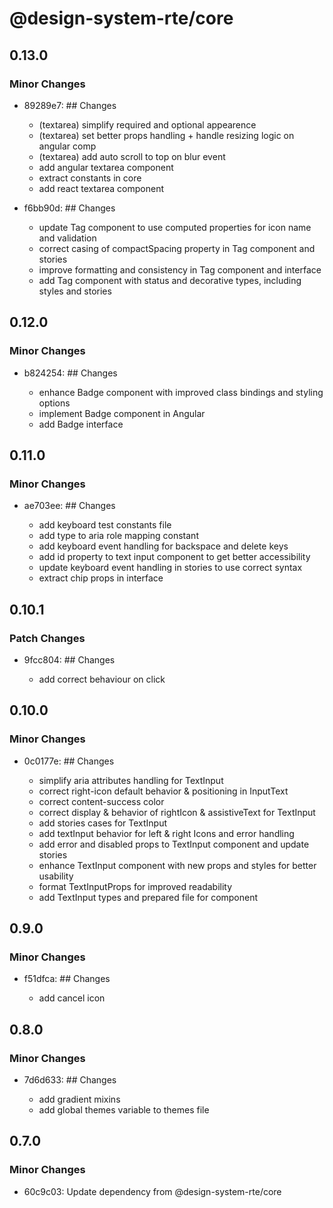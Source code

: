 # @design-system-rte/core

## 0.13.0

### Minor Changes

- 89289e7: ## Changes

  - (textarea) simplify required and optional appearence
  - (textarea) set better props handling + handle resizing logic on angular comp
  - (textarea) add auto scroll to top on blur event
  - add angular textarea component
  - extract constants in core
  - add react textarea component

- f6bb90d: ## Changes

  - update Tag component to use computed properties for icon name and validation
  - correct casing of compactSpacing property in Tag component and stories
  - improve formatting and consistency in Tag component and interface
  - add Tag component with status and decorative types, including styles and stories

## 0.12.0

### Minor Changes

- b824254: ## Changes

  - enhance Badge component with improved class bindings and styling options
  - implement Badge component in Angular
  - add Badge interface

## 0.11.0

### Minor Changes

- ae703ee: ## Changes

  - add keyboard test constants file
  - add type to aria role mapping constant
  - add keyboard event handling for backspace and delete keys
  - add id property to text input component to get better accessibility
  - update keyboard event handling in stories to use correct syntax
  - extract chip props in interface

## 0.10.1

### Patch Changes

- 9fcc804: ## Changes

  - add correct behaviour on click

## 0.10.0

### Minor Changes

- 0c0177e: ## Changes

  - simplify aria attributes handling for TextInput
  - correct right-icon default behavior & positioning in InputText
  - correct content-success color
  - correct display & behavior of rightIcon & assistiveText for TextInput
  - add stories cases for TextInput
  - add textInput behavior for left & right Icons and error handling
  - add error and disabled props to TextInput component and update stories
  - enhance TextInput component with new props and styles for better usability
  - format TextInputProps for improved readability
  - add TextInput types and prepared file for component

## 0.9.0

### Minor Changes

- f51dfca: ## Changes

  - add cancel icon

## 0.8.0

### Minor Changes

- 7d6d633: ## Changes

  - add gradient mixins
  - add global themes variable to themes file

## 0.7.0

### Minor Changes

- 60c9c03: Update dependency from @design-system-rte/core
